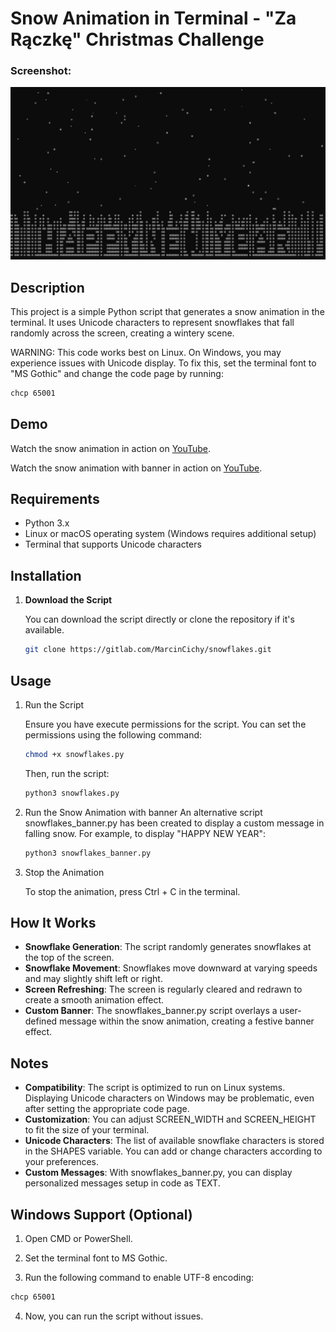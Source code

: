 # Snow Animation in Terminal - "Za Rączkę" Christmas Challenge
### Screenshot:
![Main application interface](media/snowflakes_banner.png "snowflakes_banner") 
## Description

This project is a simple Python script that generates a snow animation in the terminal. It uses Unicode characters to represent snowflakes that fall randomly across the screen, creating a wintery scene.

WARNING: This code works best on Linux. On Windows, you may experience issues with Unicode display. To fix this, set the terminal font to "MS Gothic" and change the code page by running:

```bash
chcp 65001
```

## Demo

Watch the snow animation in action on [YouTube](https://youtu.be/yP63y9B1MLk).

Watch the snow animation with banner in action on [YouTube](https://youtu.be/q8vs6_om1DY).
## Requirements

- Python 3.x
- Linux or macOS operating system (Windows requires additional setup)
- Terminal that supports Unicode characters

## Installation

1. **Download the Script**

   You can download the script directly or clone the repository if it's available.

   ```bash
   git clone https://gitlab.com/MarcinCichy/snowflakes.git
    ```
## Usage
1. Run the Script

    Ensure you have execute permissions for the script. You can set the permissions using the following command:

    ```bash
    chmod +x snowflakes.py
    ```
    Then, run the script:

    ```bash
    python3 snowflakes.py
    ```
2. Run the Snow Animation with banner
   An alternative script snowflakes_banner.py has been created to display a custom message in falling snow. For example, to display "HAPPY NEW YEAR":
   ```bash
   python3 snowflakes_banner.py
    ```
3. Stop the Animation

    To stop the animation, press Ctrl + C in the terminal.

## How It Works
- **Snowflake Generation**: The script randomly generates snowflakes at the top of the screen.
- **Snowflake Movement**: Snowflakes move downward at varying speeds and may slightly shift left or right.
- **Screen Refreshing**: The screen is regularly cleared and redrawn to create a smooth animation effect.
- **Custom Banner**: The snowflakes_banner.py script overlays a user-defined message within the snow animation, creating a festive banner effect.

## Notes
- **Compatibility**: The script is optimized to run on Linux systems. Displaying Unicode characters on Windows may be problematic, even after setting the appropriate code page.
- **Customization**: You can adjust SCREEN_WIDTH and SCREEN_HEIGHT to fit the size of your terminal.
- **Unicode Characters**: The list of available snowflake characters is stored in the SHAPES variable. You can add or change characters according to your preferences.
- **Custom Messages**: With snowflakes_banner.py, you can display personalized messages setup in code as TEXT.

## Windows Support (Optional)

1. Open CMD or PowerShell.

2. Set the terminal font to MS Gothic.

3. Run the following command to enable UTF-8 encoding:
``` bash
chcp 65001
```

4. Now, you can run the script without issues.








